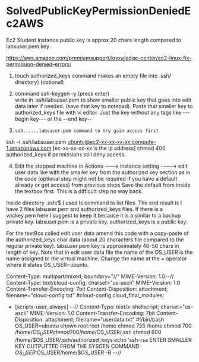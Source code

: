 # SolvedPublicKeyPermissionDeniedEc2AWS
Ec2 Student Instance public key is approx 20 chars length compared to labsuser.pem key

https://aws.amazon.com/premiumsupport/knowledge-center/ec2-linux-fix-permission-denied-errors/

1.    touch authorized_keys command makes an empty file into .ssh/ directory) (optional) 

2.    command ssh-keygen -y (press enter)   
write in .ssh/labsuser.pem to show smaller public key that goes into edit data later if needed. (save that key to notepad). 
Paste that smaller key to authorized_keys file with vi editor. Just the key without any tags like ---begin key--- or the --end key--

3.     ssh......labsuser.pem command to try gain access first
ssh -i .ssh/labsuser.pem ubuntu@ec2-xx-xx-xx-xx.compute-1.amazonaws.com    [ec-xx-xx-xx-xx is the ip address]
chmod 400 authorized_keys if permissions still deny access.

4.    Edit the stopped machine in Actions ---> instance setting ----> edit user data like with the smaller key from the authorized key section as in the code (optional step might not be required if you have a default already or got access) from previous steps
Save the default from inside the textbox first. This is a difficult step no way back. 

Inside directory .ssh/$   I used ls command to list files. The end result is I have 2 files labsuser.pem and authorized_keys files. If there is a vockey.pem here I suggest to keep it because it is a similar to a backup private key. labsuser.pem is a private key. authorized_keys is a public key. 

For the textBox called edit user data amend this code with a copy-paste of the authorized_keys char data (about 20 characters file compared to the regular private key).
labsuser.pem key is approximately 40-50 chars in length of key. Note that in edit user data file the name of the OS_USER is the name assigned to the virtual machine. Change the name at the = operator where it states OS_USER=ubuntu.

Content-Type: multipart/mixed; boundary="//"
MIME-Version: 1.0--//
Content-Type: text/cloud-config; charset="us-ascii"
MIME-Version: 1.0
Content-Transfer-Encoding: 7bit
Content-Disposition: attachment; filename="cloud-config.txt"
#cloud-config
cloud_final_modules:
- [scripts-user, always]
--//
Content-Type:
text/x-shellscript; charset="us-ascii"
MIME-Version: 1.0
Content-Transfer-Encoding: 7bit
Content-Disposition: attachment; filename="userdata.txt"
#!/bin/bash
OS_USER=ubuntu
chown root:root /home
chmod 755 /home
chmod 700 /home/$OS_USER
chmod 700 /home/$OS_USER/.ssh
chmod 600 /home/$OS_USER/.ssh/authorized_keys
echo 'ssh-rsa ENTER SMALLER KEY OUTPUTTED FROM THE SYSGEN COMMAND $OS_USER:$OS_USER/home/$OS_USER -R
--//

